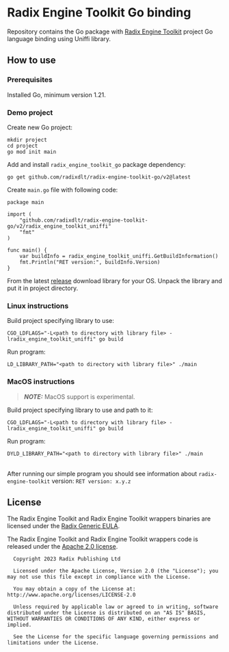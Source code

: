 # Radix Engine Toolkit Go binding
Repository contains the Go package with [Radix Engine Toolkit](https://github.com/radixdlt/radix-engine-toolkit) project Go language binding using Uniffi library.

## How to use
### Prerequisites
Installed Go, minimum version 1.21.

### Demo project
Create new Go project:
```
mkdir project
cd project
go mod init main
```

Add and install `radix_engine_toolkit_go` package dependency:
```
go get github.com/radixdlt/radix-engine-toolkit-go/v2@latest
```

Create `main.go` file with following code:
```
package main

import (
    "github.com/radixdlt/radix-engine-toolkit-go/v2/radix_engine_toolkit_uniffi"
    "fmt"
)

func main() {
    var buildInfo = radix_engine_toolkit_uniffi.GetBuildInformation()
    fmt.Println("RET version:", buildInfo.Version)
}
```

From the latest [release](https://github.com/radixdlt/radix-engine-toolkit-go/releases) download library for your OS. Unpack the library and put it in project directory.

### Linux instructions

Build project specifying library to use:
```
CGO_LDFLAGS="-L<path to directory with library file> -lradix_engine_toolkit_uniffi" go build
```
Run program:
```
LD_LIBRARY_PATH="<path to directory with library file>" ./main
```

### MacOS instructions

> **_NOTE:_**  MacOS support is experimental.

Build project specifying library to use and path to it:
```
CGO_LDFLAGS="-L<path to directory with library file> -lradix_engine_toolkit_uniffi" go build
```
Run program:
```
DYLD_LIBRARY_PATH="<path to directory with library file>" ./main
```
 \
After running our simple program you should see information about `radix-engine-toolkit` version: `RET version: x.y.z`

## License

The Radix Engine Toolkit and Radix Engine Toolkit wrappers binaries are licensed under the [Radix Generic EULA](https://www.radixdlt.com/terms/genericEULA).

The Radix Engine Toolkit and Radix Engine Toolkit wrappers code is released under the [Apache 2.0 license](./LICENSE).


      Copyright 2023 Radix Publishing Ltd

      Licensed under the Apache License, Version 2.0 (the "License"); you may not use this file except in compliance with the License.

      You may obtain a copy of the License at: http://www.apache.org/licenses/LICENSE-2.0

      Unless required by applicable law or agreed to in writing, software distributed under the License is distributed on an "AS IS" BASIS, WITHOUT WARRANTIES OR CONDITIONS OF ANY KIND, either express or implied.

      See the License for the specific language governing permissions and limitations under the License.
